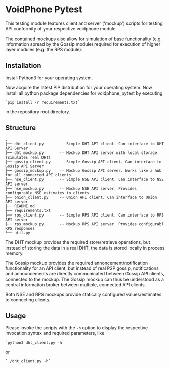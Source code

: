 VoidPhone Pytest
================

This testing module features client and server ('mockup') scripts for testing
API conformity of your respective voidphone module.

The contained mockups also allow for simulation of base functionality (e.g.
information spread by the Gossip module) required for execution of higher layer
modules (e.g. the RPS module).

## Installation

Install Python3 for your operating system.

Now acquire the latest PIP distribution for your operating system. Now install
all python package dependencies for voidphone_pytest by executing

    `pip install -r requirements.txt`

in the repository root directory.

## Structure

    .
    ├── dht_client.py       -- Simple DHT API client. Can interface to DHT API Server
    ├── dht_mockup.py       -- Mockup DHT API server with local storage (simulates real DHT)
    ├── gossip_client.py    -- Simple Gossip API client. Can interface to Gossip API Server
    ├── gossip_mockup.py    -- Mockup Gossip API server. Works like a hub for all connected API clients
    ├── nse_client.py       -- Simple NSE API client. Can interface to NSE API server.
    ├── nse_mockup.py       -- Mockup NSE API server. Provides configurable NSE estimates to clients
    ├── onion_client.py     -- Onion API client. Can interface to Onion API server
    ├── README.md
    ├── requirements.txt
    ├── rps_client.py       -- Simple RPS API client. Can interface to RPS API server
    ├── rps_mockup.py       -- Mockup RPS API server. Provides configurabl RPS responses
    └── util.py

The DHT mockup provides the required store/retrieve operations, but instead of
storing the data in a real DHT, the data is stored locally in process memory.

The Gossip mockup provides the required annoncement/notification functionality
for an API client, but instead of real P2P gossip, notifications and
announcements are directly communicated between Gossip API clients, connected to
the mockup. The Gossip mockup can thus be understood as a central information
broker between multiple, connected API clients.

Both NSE and RPS mockups provide statically configured values/estimates to
connecting clients.

## Usage

Please invoke the scripts with the `-h` option to display the respective
invocation syntax and required parameters, like

    `python3 dht_client.py -h`

or

    `./dht_client.py -h`
